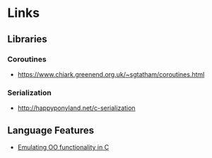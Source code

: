 # Links

## Libraries

### Coroutines

- https://www.chiark.greenend.org.uk/~sgtatham/coroutines.html

### Serialization

- http://happyponyland.net/c-serialization

## Language Features

- [Emulating OO functionality in C](http://nullprogram.com/blog/2014/10/21/)
